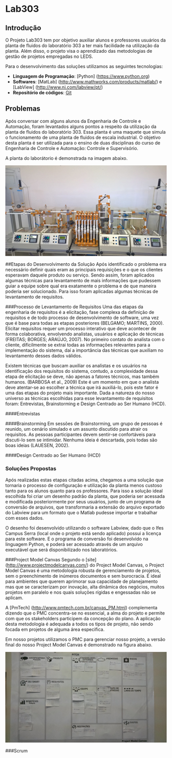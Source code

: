 # Lab303
## Introdução
O Projeto Lab303 tem por objetivo auxiliar alunos e professores usuários da planta de fluidos do laboratório 303 a ter mais facilidade na utilização da planta. Além disso, o projeto visa o aprendizado das metodologias de gestão de projetos empregadas no LEDS.

Para o desenvolvimento das soluções utilizamos as seguintes tecnologias:

* __Linguagem de Programação__: [Python] (https://www.python.org) 
* __Softwares__: [MatLab] (http://www.mathworks.com/products/matlab/) e [LabView] (http://www.ni.com/labview/pt/)
* __Repositório de códigos__: [Git](https://git-scm.com)

## Problemas
Após conversar com alguns alunos da Engenharia de Controle e Automação, foram levantados alguns pontos a respeito da utilização da planta de fluidos do laboratório 303. Essa planta é uma maquete que simula o funcionamento de uma planta de fluidos de escala industrial. O objetivo desta planta é ser utilizada para o ensino de duas disciplinas do curso de Engenharia de Controle e Automação: Controle e Supervisório.

A planta do laborátorio é demonstrada na imagem abaixo.

![Planta Lab 303](https://github.com/LEDS/Lab303/blob/master/Imagens/PlantaSupervisorio.jpg "Planta do Lab 303")

##Etapas do Desenvolvimento da Solução
Após identificado o problema era necessário definir quais eram as principais requisições e o que os clientes esperavam daquele produto ou serviço. Sendo assim, foram aplicados algumas técnicas para levantamento de mais informações que pudessem guiar a equipe sobre qual era exatamente o problema e de que maneira poderia ser solucionado. Para isso foram aplicadas algumas técnicas de levantamento de requisitos.

###Processo de Levantamento de Requisitos
Uma das etapas da engenharia de requisitos é a elicitação, fase complexa da definição de requisitos e de todo processo de desenvolvimento de software, uma vez que é base para todas as etapas posteriores (BELGAMO; MARTINS, 2000). Elicitar requisitos requer um processo interativo que deve acontecer de forma colaborativa, envolvendo analistas, usuários e aplicação de técnicas (FREITAS; BORGES; ARAÚJO, 2007). No primeiro contato do analista com o cliente, dificilmente se extrai todas as informações relevantes para a
implementação do sistema, daí a importância das técnicas que auxiliam no levantamento desses dados válidos.

Existem técnicas que buscam auxiliar os analistas e os usuários na identificação dos requisitos do sistema, contudo, a complexidade dessa etapa de elicitação se deve, não apenas a fatores técnicos, mas também humanos. (BARBOSA et al., 2009) Este é um momento em que o analista deve atentar-se ao escolher a técnica que irá auxiliá-lo, pois este fator é uma das etapas do projeto mais importante. Dada a natureza do nosso universo as técnicas escolhidas para esse levantamento de requisitos foram: Entrevistas, Brainstorming e Design Centrado ao Ser Humano (HCD).

####Entrevistas


####Brainstorming
Em sessões de Brainstorming, um grupo de pessoas é reunido, um cenário simulado e um assunto discutido para atrair os requisitos. As pessoas participantes devem sentir-se confortáveis para discuti-lo sem se intimidar. Nenhuma ideia é descartada, pois todas são boas
ideias (LAUESEN, 2002).

####Design Centrado ao Ser Humano (HCD)


### Soluções Propostas
Após realizadas estas etapas citadas acima, chegamos a uma solução que tornaria o processo de configuração e utilização da planta menos custoso tanto para os alunos quanto para os professores. Para isso a solução ideal escolhida foi criar um desenho padrão da planta, que poderia ser acessada e modificada posteriormente por seus usuários, junto de um programa de conversão de arquivos, que transformaria a extensão do arquivo exportado do Labview para um formato que o Matlab pudesse importar e trabalhar com esses dados.

O desenho foi desenvolvido utilizando o software Labview, dado que o Ifes Campus Serra (local onde o projeto está sendo aplicado) possui a licença para este software. E o programa de conversão foi desenvolvido na linguagem Python, e poderá ser acessado através de um arquivo executável que será disponibilizado nos laboratórios.

###Project Model Canvas
Segundo o [site] (http://www.projectmodelcanvas.com/) do Project Model Canvas, o Project Model Canvas é uma metodologia robusta de gerenciamento de projetos, sem o preenchimento de inúmeros documentos e sem burocracia. É ideal para ambientes que querem aprimorar sua capacidade de planejamento mas que se caracterizam por inovação, alta dinâmica dos negócios, muitos projetos em paralelo e nos quais soluções rígidas e engessadas não se aplicam.

A [PmTech] (http://www.pmtech.com.br/canvas_PM.html) complementa dizendo que o PMC concentra-se no essencial, a alma do projeto e permite com que os stakeholders participem da concepção do plano. A aplicação desta metodologia é adequada a todos os tipos de projeto, não sendo focada em projetos de alguma área especifica.

Em nosso projetos utilizamos o PMC para gerenciar nosso projeto, a versão final do nosso Project Model Canvas é demonstrado na figura abaixo.

![PMC](https://github.com/LEDS/Lab303/blob/master/Imagens/PMC.jpg "PMC")

###Scrum




